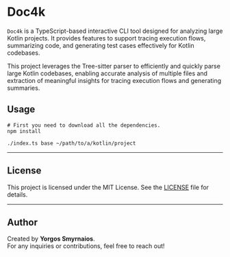 # Doc4k

`Doc4k` is a TypeScript-based interactive CLI tool designed for analyzing large Kotlin projects. It provides features to
support tracing execution flows, summarizing code, and generating test cases effectively for Kotlin codebases.

This project leverages the Tree-sitter parser to efficiently and quickly parse large Kotlin codebases, enabling accurate
analysis of multiple files and extraction of meaningful insights for tracing execution flows and generating summaries.

## Usage

```shell
# First you need to download all the dependencies.
npm install
```

```shell
./index.ts base ~/path/to/a/kotlin/project
```

---

## License

This project is licensed under the MIT License. See the [LICENSE](./LICENSE) file for details.

---

## Author

Created by **Yorgos Smyrnaios**.  
For any inquiries or contributions, feel free to reach out!


